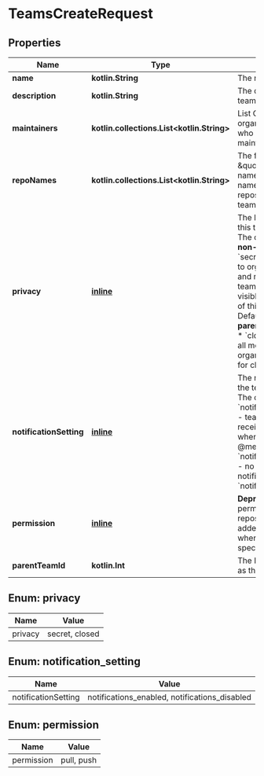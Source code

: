
# TeamsCreateRequest

## Properties
Name | Type | Description | Notes
------------ | ------------- | ------------- | -------------
**name** | **kotlin.String** | The name of the team. | 
**description** | **kotlin.String** | The description of the team. |  [optional]
**maintainers** | **kotlin.collections.List&lt;kotlin.String&gt;** | List GitHub IDs for organization members who will become team maintainers. |  [optional]
**repoNames** | **kotlin.collections.List&lt;kotlin.String&gt;** | The full name (e.g., \&quot;organization-name/repository-name\&quot;) of repositories to add the team to. |  [optional]
**privacy** | [**inline**](#Privacy) | The level of privacy this team should have. The options are:   **For a non-nested team:**    * &#x60;secret&#x60; - only visible to organization owners and members of this team.    * &#x60;closed&#x60; - visible to all members of this organization.   Default: &#x60;secret&#x60;   **For a parent or child team:**    * &#x60;closed&#x60; - visible to all members of this organization.   Default for child team: &#x60;closed&#x60; |  [optional]
**notificationSetting** | [**inline**](#NotificationSetting) | The notification setting the team has chosen. The options are:    * &#x60;notifications_enabled&#x60; - team members receive notifications when the team is @mentioned.    * &#x60;notifications_disabled&#x60; - no one receives notifications.   Default: &#x60;notifications_enabled&#x60; |  [optional]
**permission** | [**inline**](#Permission) | **Deprecated**. The permission that new repositories will be added to the team with when none is specified. |  [optional]
**parentTeamId** | **kotlin.Int** | The ID of a team to set as the parent team. |  [optional]


<a id="Privacy"></a>
## Enum: privacy
Name | Value
---- | -----
privacy | secret, closed


<a id="NotificationSetting"></a>
## Enum: notification_setting
Name | Value
---- | -----
notificationSetting | notifications_enabled, notifications_disabled


<a id="Permission"></a>
## Enum: permission
Name | Value
---- | -----
permission | pull, push



